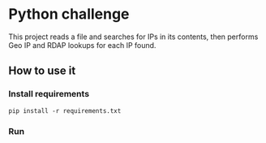 # Python challenge

 This project reads a file and searches for IPs in 
 its contents, then performs Geo IP and RDAP 
 lookups for each IP found.
 
 ## How to use it
 
 ### Install requirements
 `pip install -r requirements.txt`
 
 ### Run 